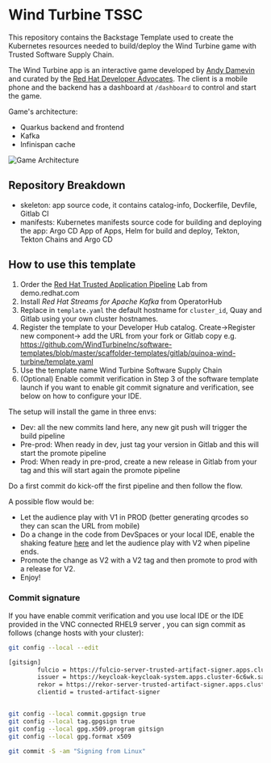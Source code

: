 # Wind Turbine TSSC

This repository contains the Backstage Template used to create the Kubernetes resources needed to build/deploy the Wind Turbine game with Trusted Software Supply Chain.

The Wind Turbine app is an interactive game developed by [Andy Damevin](https://github.com/ia3andy) and curated by the [Red Hat Developer Advocates](https://developers.redhat.com/devnation/developer-advocates).
The client is a mobile phone and the backend has a dashboard at `/dashboard` to control and start the game.

Game's architecture:

* Quarkus backend and frontend
* Kafka
* Infinispan cache

![Game Architecture](game.png)

## Repository Breakdown

* skeleton: app source code, it contains catalog-info, Dockerfile, Devfile, Gitlab CI  
* manifests: Kubernetes manifests source code for building and deploying the app: Argo CD App of Apps, Helm for build and deploy, Tekton, Tekton Chains and Argo CD

## How to use this template

1. Order the [Red Hat Trusted Application Pipeline](https://demo.redhat.com/catalog?search=RHTAP&item=babylon-catalog-prod%2Fenterprise.redhat-tap-demo.prod) Lab from demo.redhat.com
2. Install *Red Hat Streams for Apache Kafka* from OperatorHub
3. Replace in `template.yaml` the default hostname for `cluster_id`, Quay and Gitlab using your own cluster hostnames.
4. Register the template to your Developer Hub catalog. Create->Register new component-> add the URL from your fork or Gitlab copy e.g. https://github.com/WindTurbineInc/software-templates/blob/master/scaffolder-templates/gitlab/quinoa-wind-turbine/template.yaml
5. Use the template name Wind Turbine Software Supply Chain
6. (Optional) Enable commit verification in Step 3 of the software template launch if you want to enable git commit signature and verification, see below on how to configure your IDE.

The setup will install the game in three envs:

* Dev: all the new commits land here, any new git push will trigger the build pipeline
* Pre-prod: When ready in dev, just tag your version in Gitlab and this will start the promote pipeline
* Prod: When ready in pre-prod, create a new release in Gitlab from your tag and this will start again the promote pipeline
  
Do a first commit do kick-off the first pipeline and then follow the flow.

A possible flow would be:

* Let the audience play with V1 in PROD (better generating qrcodes so they can scan the URL from mobile)
* Do a change in the code from DevSpaces or your local IDE, enable the shaking feature [here](https://github.com/WindTurbineInc/software-templates/blob/master/scaffolder-templates/gitlab/quinoa-wind-turbine/skeleton/src/main/webui/src/Config.js#L28) and let the audience play with V2 when pipeline ends.
* Promote the change as V2 with a V2 tag and then promote to prod with a release for V2.
* Enjoy!

### Commit signature

If you have enable commit verification and you use local IDE or the IDE provided in the VNC connected RHEL9 server , you can sign commit as follows (change hosts with your cluster):

```bash
git config --local --edit

[gitsign]
        fulcio = https://fulcio-server-trusted-artifact-signer.apps.cluster-6c6wk.sandbox879.opentlc.com
        issuer = https://keycloak-keycloak-system.apps.cluster-6c6wk.sandbox879.opentlc.com/auth/realms/trusted-artifact-signer
        rekor = https://rekor-server-trusted-artifact-signer.apps.cluster-6c6wk.sandbox879.opentlc.com
        clientid = trusted-artifact-signer


git config --local commit.gpgsign true
git config --local tag.gpgsign true
git config --local gpg.x509.program gitsign
git config --local gpg.format x509

git commit -S -am "Signing from Linux"
```
